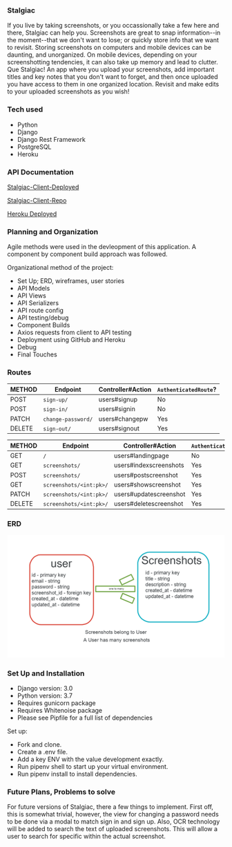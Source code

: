 ### Stalgiac #
If you live by taking screenshots, or you occassionally take a few here and there, Stalgiac can help you. Screenshots are great to snap information--in the moment--that we don't want to lose; or quickly store info that we want to revisit. Storing screenshots on computers and mobile devices can be daunting, and unorganized. On mobile devices, depending on your screenshotting tendencies, it can also take up memory and lead to clutter. Que Stalgiac!  An app where you upload your screenshots, add important titles and key notes that you don't want to forget, and then once uploaded you have access to them in one organized location. Revisit and make edits to your uploaded screenshots as you wish!

### Tech used #

* Python
* Django
* Django Rest Framework
* PostgreSQL
* Heroku

### API Documentation #
[Stalgiac-Client-Deployed](https://www.shaneajames.com/stalgiac-client/)

[Stalgiac-Client-Repo](https://github.com/shanejames90/stalgiac-client)

[Heroku Deployed](https://stalgiac-api.herokuapp.com/)

### Planning and Organization #
Agile methods were used in the devleopment of this application. A component by component build approach was followed.

Organizational method of the project:

+ Set Up; ERD, wireframes, user stories
+ API Models
+ API Views
+ API Serializers
+ API route config
+ API testing/debug
+ Component Builds
+ Axios requests from client to API testing
+ Deployment using GitHub and Heroku
+ Debug
+ Final Touches

### Routes #

| METHOD    | Endpoint         | Controller#Action | `AuthenticatedRoute`? |
|------------|------------------|-------------------|-------|
| POST    | `sign-up/`       | users#signup    | No |
|   POST  | `sign-in/`       | users#signin    | No |
| PATCH    | `change-password/` | users#changepw  | Yes |
| DELETE    | `sign-out/`        | users#signout   | Yes |


| METHOD    | Endpoint         | Controller#Action | `AuthenticatedRoute`? |
|------------|------------------|-------------------|-------|
| GET    | `/`       | users#landingpage   | No |
| GET   | `screenshots/`       | users#indexscreenshots    | Yes|
| POST    | `screenshots/`        | users#postscreenshot   | Yes |
| GET   | `screenshots/<int:pk>/` | users#showscreenshot  | Yes |
| PATCH    | `screenshots/<int:pk>/`        | users#updatescreenshot   | Yes |
| DELETE    | `screenshots/<int:pk>/`        | users#deletescreenshot   | Yes |


### ERD #

![Stalgiac ERD](./public/erd.png "Stalgiac_ERD")

### Set Up and Installation #
+ Django version: 3.0
+ Python version: 3.7
+ Requires gunicorn package
+ Requires Whitenoise package
+ Please see Pipfile for a full list of dependencies

Set up:
+ Fork and clone.
+ Create a .env file.
+ Add a key ENV with the value development exactly.
+ Run pipenv shell to start up your virtual environment.
+ Run pipenv install to install dependencies.


### Future Plans, Problems to solve #
For future versions of Stalgiac, there a few things to implement. First off, this is somewhat trivial, however, the view for changing a password needs to be done via a modal to match sign in and sign up. Also, OCR technology will be added to search the text of uploaded screenshots.  This will allow a user to search for specific within the actual screenshot.
